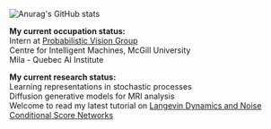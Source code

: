 ![Anurag's GitHub stats](https://github-readme-stats.vercel.app/api?username=AntonioShen&show_icons=true)

**My current occupation status:**  
Intern at [Probabilistic Vision Group](https://www.cim.mcgill.ca/~pvg/)  
Centre for Intelligent Machines, McGill University  
Mila - Quebec AI Institute

**My current research status:**  
Learning representations in stochastic processes  
Diffusion generative models for MRI analysis  
Welcome to read my latest tutorial on [Langevin Dynamics and Noise Conditional Score Networks](https://docs.google.com/presentation/d/1pUA8ioQYGd-fFiRmwPQ43hqx-nimJH_k/edit?usp=share_link&ouid=100901179751058198976&rtpof=true&sd=true)
